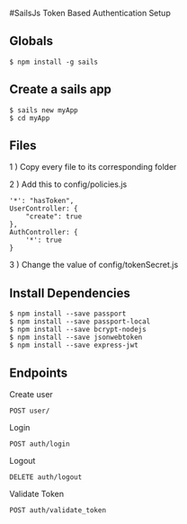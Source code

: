 #SailsJs Token Based Authentication Setup

## Globals
    $ npm install -g sails

## Create a sails app
    $ sails new myApp
    $ cd myApp

## Files
1 ) Copy every file to its corresponding folder

2 ) Add this to config/policies.js

    '*': "hasToken",
    UserController: {
        "create": true
    },
    AuthController: {
        '*': true
    }

3 ) Change the value of config/tokenSecret.js

## Install Dependencies

    $ npm install --save passport
    $ npm install --save passport-local
    $ npm install --save bcrypt-nodejs
    $ npm install --save jsonwebtoken
    $ npm install --save express-jwt

## Endpoints

Create user

    POST user/

Login

    POST auth/login

Logout

    DELETE auth/logout

Validate Token

    POST auth/validate_token
